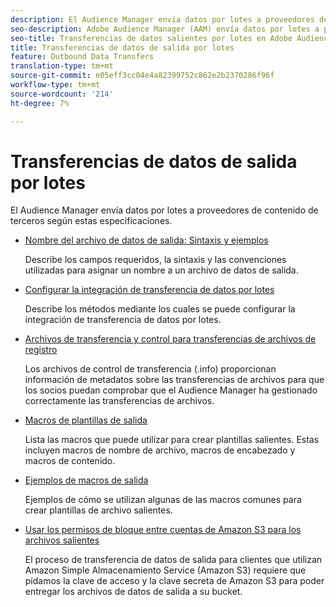 ```yaml
---
description: El Audience Manager envía datos por lotes a proveedores de contenido de terceros según estas especificaciones.
seo-description: Adobe Audience Manager (AAM) envía datos por lotes a proveedores de contenido de terceros según estas especificaciones.
seo-title: Transferencias de datos salientes por lotes en Adobe Audience Manager (AAM)
title: Transferencias de datos de salida por lotes
feature: Outbound Data Transfers
translation-type: tm+mt
source-git-commit: e05eff3cc04e4a82399752c862e2b2370286f96f
workflow-type: tm+mt
source-wordcount: '214'
ht-degree: 7%

---
```



# Transferencias de datos de salida por lotes

El Audience Manager envía datos por lotes a proveedores de contenido de terceros según estas especificaciones.

* [Nombre del archivo de datos de salida: Sintaxis y ejemplos](/help/using/integration/receiving-audience-data/batch-outbound-transfers/outbound-file-name-contents.md)

   Describe los campos requeridos, la sintaxis y las convenciones utilizadas para asignar un nombre a un archivo de datos de salida.

* [Configurar la integración de transferencia de datos por lotes](batch-server-configuration.md)

   Describe los métodos mediante los cuales se puede configurar la integración de transferencia de datos por lotes.

* [Archivos de transferencia y control para transferencias de archivos de registro](/help/using/integration/receiving-audience-data/batch-outbound-transfers/transfer-control-files.md)

   Los archivos de control de transferencia (.info) proporcionan información de metadatos sobre las transferencias de archivos para que los socios puedan comprobar que el Audience Manager ha gestionado correctamente las transferencias de archivos.

* [Macros de plantillas de salida](/help/using/integration/receiving-audience-data/batch-outbound-transfers/outbound-template-macros.md)

   Lista las macros que puede utilizar para crear plantillas salientes. Estas incluyen macros de nombre de archivo, macros de encabezado y macros de contenido.

* [Ejemplos de macros de salida](/help/using/integration/receiving-audience-data/batch-outbound-transfers/outbound-macro-examples.md)

   Ejemplos de cómo se utilizan algunas de las macros comunes para crear plantillas de archivo salientes.

* [Usar los permisos de bloque entre cuentas de Amazon S3 para los archivos salientes](/help/using/integration/receiving-audience-data/batch-outbound-transfers/authorize-s3-cross-bucket.md)

   El proceso de transferencia de datos de salida para clientes que utilizan Amazon Simple Almacenamiento Service (Amazon S3) requiere que pidamos la clave de acceso y la clave secreta de Amazon S3 para poder entregar los archivos de datos de salida a su bucket.
